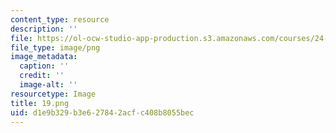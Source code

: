 ```yaml
---
content_type: resource
description: ''
file: https://ol-ocw-studio-app-production.s3.amazonaws.com/courses/24-912-black-matters-introduction-to-black-studies-spring-2017/d1e9b329b3e627842acfc408b8055bec_19.png
file_type: image/png
image_metadata:
  caption: ''
  credit: ''
  image-alt: ''
resourcetype: Image
title: 19.png
uid: d1e9b329-b3e6-2784-2acf-c408b8055bec
---
```

